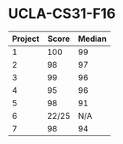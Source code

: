 # UCLA-CS31-F16

Project | Score | Median
--- | --- | --- |
1 | 100 | 99 |
2 | 98 | 97 |
3 | 99 | 96 |
4 | 95 | 96 |
5 | 98 | 91 |
6 | 22/25 | N/A |
7 | 98 | 94 |

